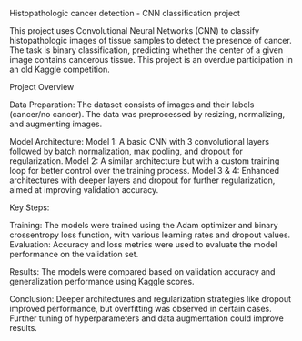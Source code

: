 Histopathologic cancer detection - CNN classification project

This project uses Convolutional Neural Networks (CNN) to classify histopathologic images of tissue samples to detect the presence of cancer. The task is binary classification, predicting whether the center of a given image contains cancerous tissue. This project is an overdue participation in an old Kaggle competition.

Project Overview

Data Preparation: The dataset consists of images and their labels (cancer/no cancer). The data was preprocessed by resizing, normalizing, and augmenting images.

Model Architecture:
Model 1: A basic CNN with 3 convolutional layers followed by batch normalization, max pooling, and dropout for regularization.
Model 2: A similar architecture but with a custom training loop for better control over the training process.
Model 3 & 4: Enhanced architectures with deeper layers and dropout for further regularization, aimed at improving validation accuracy.

Key Steps:

Training: The models were trained using the Adam optimizer and binary crossentropy loss function, with various learning rates and dropout values.
Evaluation: Accuracy and loss metrics were used to evaluate the model performance on the validation set.

Results:
The models were compared based on validation accuracy and generalization performance using Kaggle scores.

Conclusion:
Deeper architectures and regularization strategies like dropout improved performance, but overfitting was observed in certain cases. Further tuning of hyperparameters and data augmentation could improve results.
